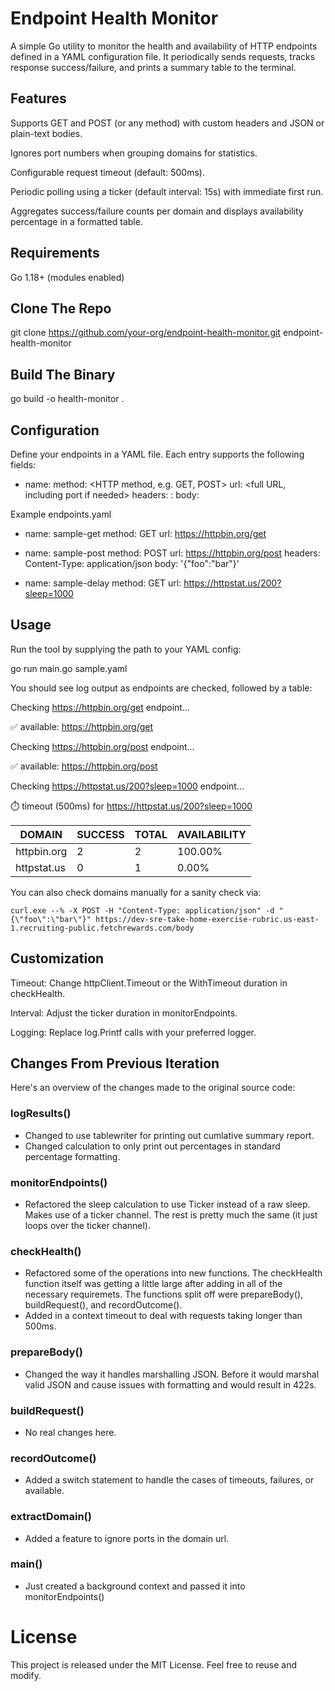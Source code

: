 # Endpoint Health Monitor

A simple Go utility to monitor the health and availability of HTTP endpoints defined in a YAML configuration file. It periodically sends requests, tracks response success/failure, and prints a summary table to the terminal.

## Features

Supports GET and POST (or any method) with custom headers and JSON or plain-text bodies.

Ignores port numbers when grouping domains for statistics.

Configurable request timeout (default: 500ms).

Periodic polling using a ticker (default interval: 15s) with immediate first run.

Aggregates success/failure counts per domain and displays availability percentage in a formatted table.

## Requirements

Go 1.18+ (modules enabled)


## Clone The Repo
git clone https://github.com/your-org/endpoint-health-monitor.git endpoint-health-monitor

## Build The Binary
go build -o health-monitor .

## Configuration

Define your endpoints in a YAML file. Each entry supports the following fields:

- name: <arbitrary name for logging>
  method: <HTTP method, e.g. GET, POST>
  url: <full URL, including port if needed>
  headers:
    <Header-Name>: <value>
  body: <JSON literal or plain text>

Example endpoints.yaml

- name: sample-get
  method: GET
  url: https://httpbin.org/get

- name: sample-post
  method: POST
  url: https://httpbin.org/post
  headers:
    Content-Type: application/json
  body: '{"foo":"bar"}'

- name: sample-delay
  method: GET
  url: https://httpstat.us/200?sleep=1000

## Usage

Run the tool by supplying the path to your YAML config:

go run main.go sample.yaml

You should see log output as endpoints are checked, followed by a table:

Checking https://httpbin.org/get endpoint...

✅ available: https://httpbin.org/get

Checking https://httpbin.org/post endpoint...

✅ available: https://httpbin.org/post

Checking https://httpstat.us/200?sleep=1000 endpoint...

⏱️ timeout (500ms) for https://httpstat.us/200?sleep=1000

| DOMAIN       | SUCCESS | TOTAL | AVAILABILITY |
|--------------|---------|-------|--------------|
| httpbin.org  | 2       | 2     | 100.00%      |
| httpstat.us  | 0       | 1     | 0.00%        |

You can also check domains manually for a sanity check via:

`curl.exe --% -X POST -H "Content-Type: application/json" -d "{\"foo\":\"bar\"}" https://dev-sre-take-home-exercise-rubric.us-east-1.recruiting-public.fetchrewards.com/body`

## Customization

Timeout: Change httpClient.Timeout or the WithTimeout duration in checkHealth.

Interval: Adjust the ticker duration in monitorEndpoints.

Logging: Replace log.Printf calls with your preferred logger.

## Changes From Previous Iteration

Here's an overview of the changes made to the original source code:
### logResults()
- Changed to use tablewriter for printing out cumlative summary report.
- Changed calculation to only print out percentages in standard percentage formatting.
### monitorEndpoints()
- Refactored the sleep calculation to use Ticker instead of a raw sleep. Makes use of a ticker channel. The rest is pretty much the same (it just loops over the ticker channel).
### checkHealth()
- Refactored some of the operations into new functions. The checkHealth function itself was getting a little large after adding in all of the necessary requiremets. The functions split off were prepareBody(), buildRequest(), and recordOutcome().
- Added in a context timeout to deal with requests taking longer than 500ms.
### prepareBody()
- Changed the way it handles marshalling JSON. Before it would marshal valid JSON and cause issues with formatting and would result in 422s.
### buildRequest()
- No real changes here.
### recordOutcome()
- Added a switch statement to handle the cases of timeouts, failures, or available.
### extractDomain()
- Added a feature to ignore ports in the domain url.
### main()
- Just created a background context and passed it into monitorEndpoints()



# License

This project is released under the MIT License. Feel free to reuse and modify.
